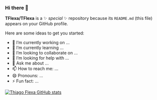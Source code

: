 ### Hi there 👋

**TFlexa/TFlexa** is a ✨ _special_ ✨ repository because its `README.md` (this file) appears on your GitHub profile.

Here are some ideas to get you started:

- 🔭 I’m currently working on ...
- 🌱 I’m currently learning ...
- 👯 I’m looking to collaborate on ...
- 🤔 I’m looking for help with ...
- 💬 Ask me about ...
- 📫 How to reach me: ...
- 😄 Pronouns: ...
- ⚡ Fun fact: ...

[![Thiago Flexa GitHub stats](https://github-readme-stats.vercel.app/api?username=TFlexa)](https://github.com/anuraghazra/github-readme-stats)


